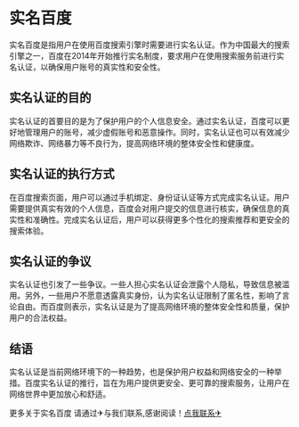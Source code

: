 # 实名百度

实名百度是指用户在使用百度搜索引擎时需要进行实名认证。作为中国最大的搜索引擎之一，百度在2014年开始推行实名制度，要求用户在使用搜索服务前进行实名认证，以确保用户账号的真实性和安全性。

## 实名认证的目的

实名认证的首要目的是为了保护用户的个人信息安全。通过实名认证，百度可以更好地管理用户的账号，减少虚假账号和恶意操作。同时，实名认证也可以有效减少网络欺诈、网络暴力等不良行为，提高网络环境的整体安全性和健康度。

## 实名认证的执行方式

在百度搜索页面，用户可以通过手机绑定、身份证认证等方式完成实名认证。用户需要提供真实有效的个人信息，百度会对用户提交的信息进行核实，确保信息的真实性和准确性。完成实名认证后，用户可以获得更多个性化的搜索推荐和更安全的搜索体验。

## 实名认证的争议

实名认证也引发了一些争议。一些人担心实名认证会泄露个人隐私，导致信息被滥用。另外，一些用户不愿意透露真实身份，认为实名认证限制了匿名性，影响了言论自由。而百度则表示，实名认证是为了提高网络环境的整体安全性和质量，保护用户的合法权益。

## 结语

实名认证是当前网络环境下的一种趋势，也是保护用户权益和网络安全的一种举措。百度实名认证的推行，旨在为用户提供更安全、更可靠的搜索服务，让用户在网络世界中更加放心和舒适。

更多关于实名百度 请通过✈与我们联系,感谢阅读！[点我联系✈](https://en.k02.cc)